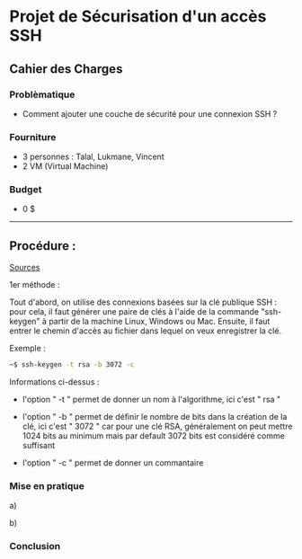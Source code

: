 [TODO]: # "Continuer le fichier markdown"
[TODO]: # "Setup les deux machines virtuels"
[TODO]: # "Implémenter la connexion 2FA"
[TODO]: # "Tester le ficher d'installation"

# Projet de Sécurisation d'un accès SSH

## Cahier des Charges

### Problèmatique

- Comment ajouter une couche de sécurité pour une connexion SSH ?

### Fourniture

- 3 personnes : Talal, Lukmane, Vincent
- 2 VM (Virtual Machine)

### Budget

- 0 $

---



## Procédure :

 [Sources](https://www.rcdevs.com/fr7-ways-to-secure-your-ssh-server/)

   1er méthode :
   
   Tout d'abord, 
   on utilise des connexions basées sur la clé publique SSH :
   pour cela, il faut générer une paire de clés à l'aide 
   de la commande "ssh-keygen" à partir de la machine 
   Linux, Windows ou Mac. 
   Ensuite, il faut entrer le chemin d'accès au fichier 
   dans lequel on veux enregistrer la clé.

   Exemple :

   ```sh
   ~$ ssh-keygen -t rsa -b 3072 -c
   ```

<!---
Essaye d'utiliser "``" (sans les guillemets) pour surligner les options de la commandes.
Tu peux aussi tout écrire sur la même ligne, c'est plus propre et plus pro.

Si tu veux faire une liste avec des lettres utilise ces balises HTML.
<ol type="a">
    <li>truc</li>
    <li>machin</li>
</ol>
--->

   Informations ci-dessus :

   - l'option " -t " permet de donner un nom à l'algorithme, ici c'est " rsa "

   - l'option " -b " permet de définir le nombre de bits dans la création de la clé, ici c'est " 3072 " 
   car pour une clé RSA, généralement on peut mettre 
   1024 bits au minimum mais par default 3072 bits 
   est considéré comme suffisant

   - l'option " -c " permet de donner un commantaire

### Mise en pratique

a)

b)

### Conclusion
